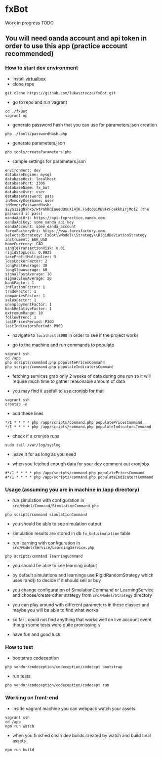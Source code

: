 # fxBot
Work in progress
TODO

## You will need oanda account and api token in order to use this app (practice account recommended)

### How to start dev environment
- install [virtualbox](https://www.virtualbox.org/)
- clone repo
```
git clone https://github.com/lukasztecza/fxBot.git
```

- go to repo and run vagrant
```
cd ./fxBot
vagrant up
```

- generate password hash that you can use for parameters.json creation
```
php ./tools/passwordHash.php
```

- generate parameters.json
```
php tools/createParameters.php
```

- sample settings for parameters.json
```
environment: dev
databaseEngine: mysql
databaseHost: localhost
databasePort: 3306
databaseName: fx_bot
databaseUser: user
databasePassword: pass
inMemoryUsername: user
inMemoryPasswordHash: $2y$12$gNxhxS/wtPahKqiaueQQXuX14jK.F6dco01MBBFcFcekkh1rjMct2 (the password is pass)
oandaApiUri: https://api-fxpractice.oanda.com
oandaApiKey: some_oanda_api_key
oandaAccount: some_oanda_account
forexFactoryUri: https://www.forexfactory.com
selectedStrategy: FxBot\\Model\\Strategy\\RigidDeviationStrategy
instrument: EUR_USD
homeCurrency: CAD
singleTransactionRisk: 0.01
rigidStopLoss: 0.0025
takeProfitMultiplier: 3
lossLockerFactor: 2
longFastAverage: 30
longSlowAverage: 60
signalFastAverage: 10
signalSlowAverage: 20
bankFactor: 1
inflationFactor: 1
tradeFactor: 1
companiesFactor: 1
salesFactor: 1
unemploymentFactor: 1
bankRelativeFactor: 1
extremumRange: 10
followTrend: 1
lastPricesPeriod: P30D
lastIndicatorsPeriod: P90D
```

- navigate to `localhost:8080` in order to see if the project works

- go to the machine and run commands to populate
```
vagrant ssh
cd /app
php scripts/command.php populatePricesCommand
php scripts/command.php populateIndicatorsCommand
```

- fetching services grab only 2 weeks of data during one run so it will require much time to gather reasonable amount of data

- you may find it usefull to use cronjob for that
```
vagrant ssh
crontab -e
```

- add these lines
```
*/1 * * * * php /app/scripts/command.php populatePricesCommand
*/1 * * * * php /app/scripts/command.php populateIndicatorsCommand
```

- check if a cronjob runs
```
sudo tail /var/log/syslog
```

- leave it for as long as you need

- when you fetched enough data for your dev comment out cronjobs
```
#*/1 * * * * php /app/scripts/command.php populatePricesCommand
#*/1 * * * * php /app/scripts/command.php populateIndicatorsCommand
```

### Usage (assuming you are in machine in /app directory)
- run simulation with configuration in `src/Model/Command/SimulationCommand.php`
```
php scripts/command simulationCommand
```
- you should be able to see simulation output
- simulation results are stored in db `fx_bot`.`simulation` table

- run learning with configuration in `src/Model/Service/LearningService.php`
```
php scripts/command learningCommand
```
- you should be able to see learning output

- by default simulations and learnings use RigidRandomStrategy which uses rand() to decide if it should sell or buy
- you change configuration of SimulationCommand or LearningService and choose/create other strategy from `src/Model/Strategy` directory
- you can play around with different parameters in these classes and maybe you will be able to find what works
- so far I could not find anything that works well on live account event though some tests were quite promissing :/

- have fun and good luck

### How to test
- bootstrap codeception
```
php vendor/codeception/codeception/codecept bootstrap
```

- run tests
```
php vendor/codeception/codeception/codecept run
```

### Working on front-end
- inside vagrant machine you can webpack watch your assets
```
vagrant ssh
cd /app
npm run watch
```

- when you finished clean dev builds created by watch and build final assets
```
npm run build
```
